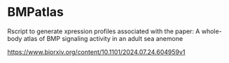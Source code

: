 # BMPatlas
Rscript to generate xpression profiles associated with the paper: A whole-body atlas of BMP signaling activity in an adult sea anemone

https://www.biorxiv.org/content/10.1101/2024.07.24.604959v1
